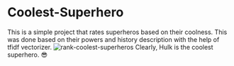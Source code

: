 # Coolest-Superhero

This is a simple project that rates superheros based on their coolness. This was done based on their powers and history description with the help of tfidf vectorizer.
![rank-coolest-superheros](https://github.com/user-attachments/assets/a67d7384-0b65-470d-9283-501fca2c87a2)
Clearly, Hulk is the coolest superhero. 😎
